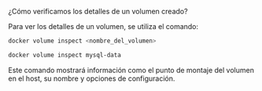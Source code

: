 ¿Cómo verificamos los detalles de un volumen creado?

Para ver los detalles de un volumen, se utiliza el comando:
``` bash
docker volume inspect <nombre_del_volumen>

docker volume inspect mysql-data
```

Este comando mostrará información como el punto de montaje del volumen en el host, su nombre y opciones de configuración.